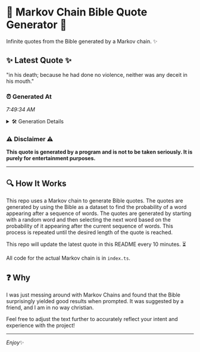 # 📖 Markov Chain Bible Quote Generator 📖

Infinite quotes from the Bible generated by a Markov chain. ✨

## ✨ Latest Quote ✨
"in his death; because he had done no violence, neither was any deceit in his mouth."

### ⏰ Generated At
*7:49:34 AM*

<details>
    <summary>🛠️ Generation Details</summary>
    <p>
        <strong>🌱 Seed:</strong> in<br>
        <strong>🔄 Iterations:</strong> 15<br>
        <strong>📜 Context History:</strong><br>[ in ]: his<br>[ in, his ]: death;<br>[ in, his, death; ]: because<br>[ in, his, death;, because ]: he<br>[ in, his, death;, because, he ]: had<br>[ in, his, death;, because, he, had ]: done<br>[ his, death;, because, he, had, done ]: no<br>[ death;, because, he, had, done, no ]: violence,<br>[ because, he, had, done, no, violence, ]: neither<br>[ he, had, done, no, violence,, neither ]: was<br>[ had, done, no, violence,, neither, was ]: any<br>[ done, no, violence,, neither, was, any ]: deceit<br>[ no, violence,, neither, was, any, deceit ]: in<br>[ violence,, neither, was, any, deceit, in ]: his<br>[ neither, was, any, deceit, in, his ]: mouth.<br>
    </p>
</details>

### ⚠️ Disclaimer ⚠️
**This quote is generated by a program and is not to be taken seriously. It is purely for entertainment purposes.**

---

## 🔍 How It Works

This repo uses a Markov chain to generate Bible quotes. The quotes are generated by using the Bible as a dataset to find the probability of a word appearing after a sequence of words. The quotes are generated by starting with a random word and then selecting the next word based on the probability of it appearing after the current sequence of words. This process is repeated until the desired length of the quote is reached.

This repo will update the latest quote in this README every 10 minutes. ⏳

All code for the actual Markov chain is in `index.ts`.

## ❓ Why

I was just messing around with Markov Chains and found that the Bible surprisingly yielded good results when prompted. 
It was suggested by a friend, and I am in no way christian.

Feel free to adjust the text further to accurately reflect your intent and experience with the project!

---

*Enjoy*✨
